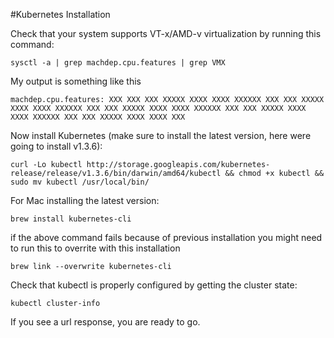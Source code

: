#Kubernetes Installation

Check that your system supports VT-x/AMD-v virtualization by running this command:
```
sysctl -a | grep machdep.cpu.features | grep VMX
```
My output is something like this
```
machdep.cpu.features: XXX XXX XXX XXXXX XXXX XXXX XXXXXX XXX XXX XXXXX XXXX XXXX XXXXXX XXX XXX XXXXX XXXX XXXX XXXXXX XXX XXX XXXXX XXXX XXXX XXXXXX XXX XXX XXXXX XXXX XXXX XXX
```

Now install Kubernetes (make sure to install the latest version, here were going to install v1.3.6):
```
curl -Lo kubectl http://storage.googleapis.com/kubernetes-release/release/v1.3.6/bin/darwin/amd64/kubectl && chmod +x kubectl && sudo mv kubectl /usr/local/bin/
```

For Mac installing the latest version:
```
brew install kubernetes-cli
```

if the above command fails because of previous installation you might need to run this to overrite with this installation
```
brew link --overwrite kubernetes-cli
```


Check that kubectl is properly configured by getting the cluster state:
```
kubectl cluster-info
```
If you see a url response, you are ready to go.
